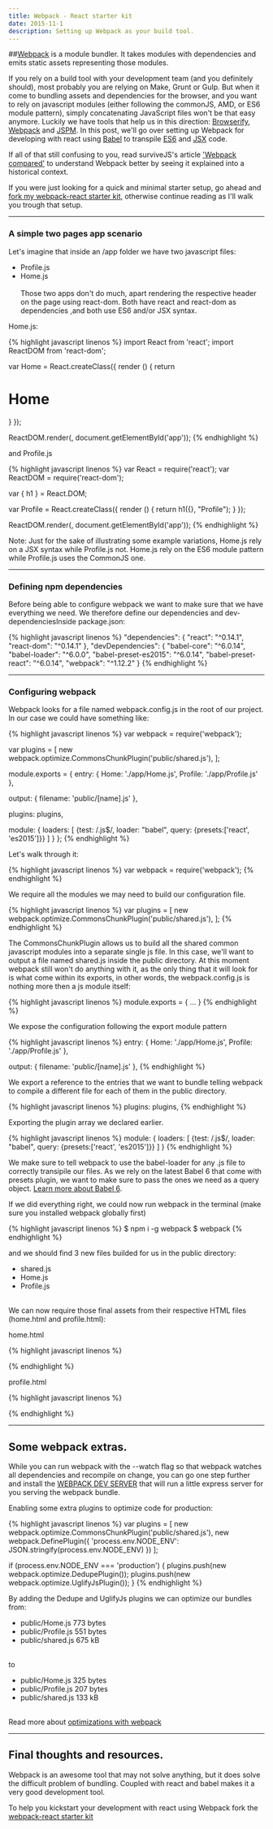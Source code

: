 ```yaml
---
title: Webpack - React starter kit
date: 2015-11-1
description: Setting up Webpack as your build tool.
---
```


##[Webpack](https://webpack.github.io/) is a module bundler. It takes modules with dependencies and emits static assets representing those modules.

If you rely on a build tool with your development team (and you definitely should), most probably you are relying on Make, Grunt or Gulp. But when it come to bundling assets and dependencies for the browser, and you want to rely on javascript modules (either following the commonJS, AMD, or ES6 module pattern), simply concatenating JavaScript files won't be that easy anymore. Luckily we have tools that help us in this direction: [Browserify](http://browserify.org/), [Webpack](https://webpack.github.io/) and [JSPM](http://jspm.io/). In this post, we'll go over setting up Webpack for developing with react using [Babel](http://babeljs.io/) to transpile [ES6](http://www.ecma-international.org/ecma-262/6.0/) and [JSX](https://facebook.github.io/jsx/) code.

If all of that still confusing to you, read surviveJS's article ['Webpack compared']( http://survivejs.com/webpack_react/webpack_compared/) to understand Webpack better by seeing it explained into a historical context.

If you were just looking for a quick and minimal starter setup, go ahead and [fork my webpack-react starter kit](https://github.com/nickbalestra/webpack-react-starter-kit), otherwise continue reading as I'll walk you trough that setup.


***

### A simple two pages app scenario

Let's imagine that inside an /app folder we have two javascript files:

- Profile.js
- Home.js
<br><br>
Those two apps don't do much, apart rendering the respective header on the page using react-dom.
Both have react and react-dom as dependencies ,and both use ES6 and/or JSX syntax.

Home.js:

{% highlight javascript linenos %}
import React from 'react';
import ReactDOM from 'react-dom';

var Home = React.createClass({
  render () {
    return <h1>Home</h1>
  }
});

ReactDOM.render(<Home/>, document.getElementById('app'));
{% endhighlight %}

and Profile.js

{% highlight javascript linenos %}
var React = require('react');
var ReactDOM = require('react-dom');

var { h1 } = React.DOM;

var Profile = React.createClass({
  render () {
    return h1({}, "Profile");
  }
});

ReactDOM.render(<Profile/>, document.getElementById('app'));
{% endhighlight %}

Note: Just for the sake of illustrating some example variations, Home.js rely on a JSX syntax while Profile.js not. Home.js rely on the ES6 module pattern while Profile.js uses the CommonJS one.

***

### Defining npm dependencies

Before being able to configure webpack we want to make sure that we have everything we need.
We therefore define our dependencies and dev-dependenciesInside package.json:

{% highlight javascript linenos %}
"dependencies": {
  "react": "^0.14.1",
  "react-dom": "^0.14.1"
},
"devDependencies": {
  "babel-core": "^6.0.14",
  "babel-loader": "^6.0.0",
  "babel-preset-es2015": "^6.0.14",
  "babel-preset-react": "^6.0.14",
  "webpack": "^1.12.2"
}
{% endhighlight %}

***

### Configuring webpack

Webpack looks for a file named webpack.config.js in the root of our project. In our case we could have something like:

{% highlight javascript linenos %}
var webpack = require('webpack');

var plugins = [
  new webpack.optimize.CommonsChunkPlugin('public/shared.js'),
];

module.exports = {
  entry: {
    Home: './app/Home.js',
    Profile: './app/Profile.js'
  },

  output: {
    filename: 'public/[name].js'
  },

  plugins: plugins,

  module: {
    loaders: [
      {test: /\.js$/, loader: "babel", query: {presets:['react', 'es2015']}}
    ]
  }
};
{% endhighlight %}

Let's walk through it:

{% highlight javascript linenos %}
var webpack = require('webpack');
{% endhighlight %}

We require all the modules we may need to build our configuration file.

{% highlight javascript linenos %}
var plugins = [
  new webpack.optimize.CommonsChunkPlugin('public/shared.js'),
];
{% endhighlight %}

The CommonsChunkPlugin allows us to build all the shared common javascript modules into a separate single js file. In this case, we'll want to output a file named shared.js inside the public directory. At this moment webpack still won't do anything with it, as the only thing that it will look for is what come within its exports, in other words, the webpack.config.js is nothing more then a js module itself:

{% highlight javascript linenos %}
module.exports = {
  ...
}
{% endhighlight %}

We expose the configuration following the export module pattern

{% highlight javascript linenos %}
entry: {
  Home: './app/Home.js',
  Profile: './app/Profile.js'
},

output: {
  filename: 'public/[name].js'
},
{% endhighlight %}

We export a reference to the entries that we want to bundle telling webpack to compile a different file for each of them in the public directory.

{% highlight javascript linenos %}
plugins: plugins,
{% endhighlight %}

Exporting the plugin array we declared earlier.

{% highlight javascript linenos %}
module: {
  loaders: [
    {test: /\.js$/, loader: "babel", query: {presets:['react', 'es2015']}}
  ]
}
{% endhighlight %}

We make sure to tell webpack to use the babel-loader for any .js file to correctly transipile our files. As we rely on the latest Babel 6 that come with presets plugin, we want to make sure to pass the ones we need as a query object. [Learn more about Babel 6](http://babeljs.io/blog/2015/10/29/6.0.0/).

If we did everything right, we could now run webpack in the terminal (make sure you installed webpack globally first)

{% highlight javascript linenos %}
$ npm i -g webpack
$ webpack
{% endhighlight %}

and we should find 3 new files builded for us in the public directory:

- shared.js
- Home.js
- Profile.js
<br><br>

We can now require those final assets from their respective HTML files (home.html and profile.html):

home.html

{% highlight javascript linenos %}
<!doctype html>
<html>
<meta charset="utf-8">
<title>Home</title>
<div id="app"></div>
<script src="./shared.js"></script>
<script src="./Home.js"></script>
{% endhighlight %}

profile.html

{% highlight javascript linenos %}
<!doctype html>
<html>
<meta charset="utf-8">
<title>Profile</title>
<div id="app"></div>
<script src="./shared.js"></script>
<script src="./Profile.js"></script>
{% endhighlight %}

***

## Some webpack extras.

While you can run webpack with the --watch flag so that webpack watches all dependencies and recompile on change, you can go one step further and install the [WEBPACK DEV SERVER](https://webpack.github.io/docs/webpack-dev-server.html) that will run a little express server for you serving the webpack bundle.

Enabling some extra plugins to optimize code for production:

{% highlight javascript linenos %}
var plugins = [
  new webpack.optimize.CommonsChunkPlugin('public/shared.js'),
  new webpack.DefinePlugin({
    'process.env.NODE_ENV': JSON.stringify(process.env.NODE_ENV)
  })
];

if (process.env.NODE_ENV === 'production') {
  plugins.push(new webpack.optimize.DedupePlugin());
  plugins.push(new webpack.optimize.UglifyJsPlugin());
}
{% endhighlight %}

By adding the Dedupe and UglifyJs plugins we can optimize our bundles from:

- public/Home.js  773 bytes
- public/Profile.js  551 bytes
- public/shared.js     675 kB


<br>to

- public/Home.js  325 bytes
- public/Profile.js  207 bytes
- public/shared.js     133 kB

<br>Read more about [optimizations with webpack](https://github.com/webpack/docs/wiki/optimization)
***

## Final thoughts and resources.

Webpack is an awesome tool that may not solve anything, but it does solve the difficult problem of bundling.
Coupled with react and babel makes it a very good development tool.

To help you kickstart your development with react using Webpack fork the [webpack-react starter kit](https://github.com/nickbalestra/webpack-react-starter-kit)
